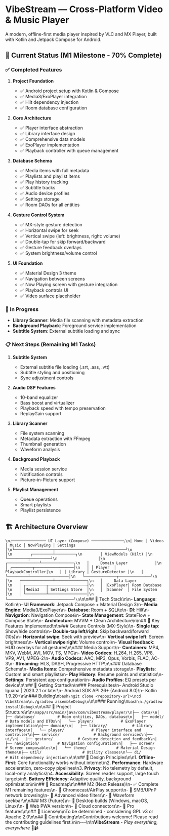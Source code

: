 # VibeStream — Cross-Platform Video & Music Player

A modern, offline-first media player inspired by VLC and MX Player, built with Kotlin and Jetpack Compose for Android.

## 🎯 Current Status (M1 Milestone - 70% Complete)

### ✅ Completed Features

1. **Project Foundation**
   - ✅ Android project setup with Kotlin & Compose
   - ✅ Media3/ExoPlayer integration
   - ✅ Hilt dependency injection
   - ✅ Room database configuration

2. **Core Architecture**
   - ✅ Player interface abstraction
   - ✅ Library interface design
   - ✅ Comprehensive data models
   - ✅ ExoPlayer implementation
   - ✅ Playback controller with queue management

3. **Database Schema**
   - ✅ Media items with full metadata
   - ✅ Playlists and playlist items
   - ✅ Play history tracking
   - ✅ Subtitle tracks
   - ✅ Audio device profiles
   - ✅ Settings storage
   - ✅ Room DAOs for all entities

4. **Gesture Control System**
   - ✅ MX-style gesture detection
   - ✅ Horizontal swipe for seek
   - ✅ Vertical swipe (left: brightness, right: volume)
   - ✅ Double-tap for skip forward/backward
   - ✅ Gesture feedback overlays
   - ✅ System brightness/volume control

5. **UI Foundation**
   - ✅ Material Design 3 theme
   - ✅ Navigation between screens
   - ✅ Now Playing screen with gesture integration
   - ✅ Playback controls UI
   - ✅ Video surface placeholder

### 🚧 In Progress

- **Library Scanner**: Media file scanning with metadata extraction
- **Background Playback**: Foreground service implementation
- **Subtitle System**: External subtitle loading and sync

### 📋 Next Steps (Remaining M1 Tasks)

1. **Subtitle System**
   - External subtitle file loading (.srt, .ass, .vtt)
   - Subtitle styling and positioning
   - Sync adjustment controls

2. **Audio DSP Features**
   - 10-band equalizer
   - Bass boost and virtualizer
   - Playback speed with tempo preservation
   - ReplayGain support

3. **Library Scanner**
   - File system scanning
   - Metadata extraction with FFmpeg
   - Thumbnail generation
   - Waveform analysis

4. **Background Playback**
   - Media session service
   - Notification controls
   - Picture-in-Picture support

5. **Playlist Management**
   - Queue operations
   - Smart playlists
   - Playlist persistence

## 🏗️ Architecture Overview

```\n┌─────────────── UI Layer (Compose) ──────────────┐\n│ Home │ Videos │ Music │ NowPlaying │ Settings │\n└─────────────────┬───────────────────────────────┘\n                  │\n        ┌─────────┴─────────┐\n        │ ViewModels (Hilt) │\n        └─────────┬─────────┘\n                  │\n   ┌──────────────┴──────────────┐\n   │     Domain Layer            │\n   │ ┌─────────┬─────────────────┤\n   │ │ Player  │ PlaybackController│\n   │ │ Library │ GestureDetector │\n   │ └─────────┴─────────────────│\n   └──────────────┬──────────────┘\n                  │\n   ┌──────────────┴──────────────┐\n   │     Data Layer              │\n   │ ┌─────────┬─────────────────┤\n   │ │ExoPlayer│ Room Database   │\n   │ │Media3   │ Settings Store  │\n   │ │Scanner  │ File System     │\n   │ └─────────┴─────────────────│\n   └─────────────────────────────┘\n```\n\n## 🔧 Tech Stack\n\n- **Language**: Kotlin\n- **UI Framework**: Jetpack Compose + Material Design 3\n- **Media Engine**: Media3/ExoPlayer\n- **Database**: Room + SQLite\n- **DI**: Hilt\n- **Navigation**: Navigation Compose\n- **State Management**: StateFlow + Compose State\n- **Architecture**: MVVM + Clean Architecture\n\n## 📱 Key Features Implemented\n\n### Gesture Controls (MX-Style)\n- **Single tap**: Show/hide controls\n- **Double-tap left/right**: Skip backward/forward (10s)\n- **Horizontal swipe**: Seek with preview\n- **Vertical swipe left**: Screen brightness\n- **Vertical swipe right**: Volume control\n- **Visual feedback**: HUD overlays for all gestures\n\n### Media Support\n- **Containers**: MP4, MKV, WebM, AVI, MOV, TS, MPG\n- **Video Codecs**: H.264, H.265, VP8, VP9, AV1, MPEG-2\n- **Audio Codecs**: AAC, MP3, Opus, Vorbis, FLAC, AC-3\n- **Streaming**: HLS, DASH, Progressive HTTP\n\n### Database Schema\n- **Media Items**: Comprehensive metadata storage\n- **Playlists**: Custom and smart playlists\n- **Play History**: Resume points and statistics\n- **Settings**: Persistent app configuration\n- **Audio Profiles**: EQ presets per device\n\n## 🚀 Getting Started\n\n### Prerequisites\n- Android Studio Iguana | 2023.2.1 or later\n- Android SDK API 26+ (Android 8.0)\n- Kotlin 1.9.20+\n\n### Building\n```bash\ngit clone <repository-url>\ncd VibeStream\n./gradlew assembleDebug\n```\n\n### Running\n```bash\n./gradlew installDebug\n```\n\n## 📁 Project Structure\n\n```\napp/src/main/java/com/vibestream/player/\n├── data/\n│   ├── database/          # Room entities, DAOs, database\n│   ├── model/             # Data models and DTOs\n│   └── player/            # ExoPlayer implementation\n├── domain/\n│   ├── library/           # Library interface\n│   └── player/            # Player interface and controller\n├── service/               # Background services\n├── ui/\n│   ├── gesture/           # Gesture detection and feedback\n│   ├── navigation/        # Navigation configuration\n│   ├── screen/            # Screen composables\n│   └── theme/             # Material Design theme\n├── util/                  # Utility classes\n└── di/                    # Hilt dependency injection\n```\n\n## 🎨 Design Principles\n\n1. **Offline-First**: Core functionality works without internet\n2. **Performance**: Hardware acceleration, zero-copy pipelines\n3. **Privacy**: No telemetry by default, local-only analytics\n4. **Accessibility**: Screen reader support, large touch targets\n5. **Battery Efficiency**: Adaptive quality, background optimization\n\n## 🔮 Roadmap\n\n### M2 (Next Release)\n- ✅ Complete M1 remaining features\n- 🎯 Chromecast/AirPlay support\n- 🎯 SMB/UPnP network browsing\n- 🎯 Advanced video filters\n- 🎯 Waveform seekbar\n\n### M3 (Future)\n- 🎯 Desktop builds (Windows, macOS, Linux)\n- 🎯 Web PWA version\n- 🎯 Cloud connectors\n- 🎯 Pro features\n\n## 📄 License\n\nTo be determined - considering GPL v3 or Apache 2.0\n\n## 🤝 Contributing\n\nContributions welcome! Please read the contributing guidelines first.\n\n---\n\n**VibeStream** - *Play everything, everywhere* 🎵📹